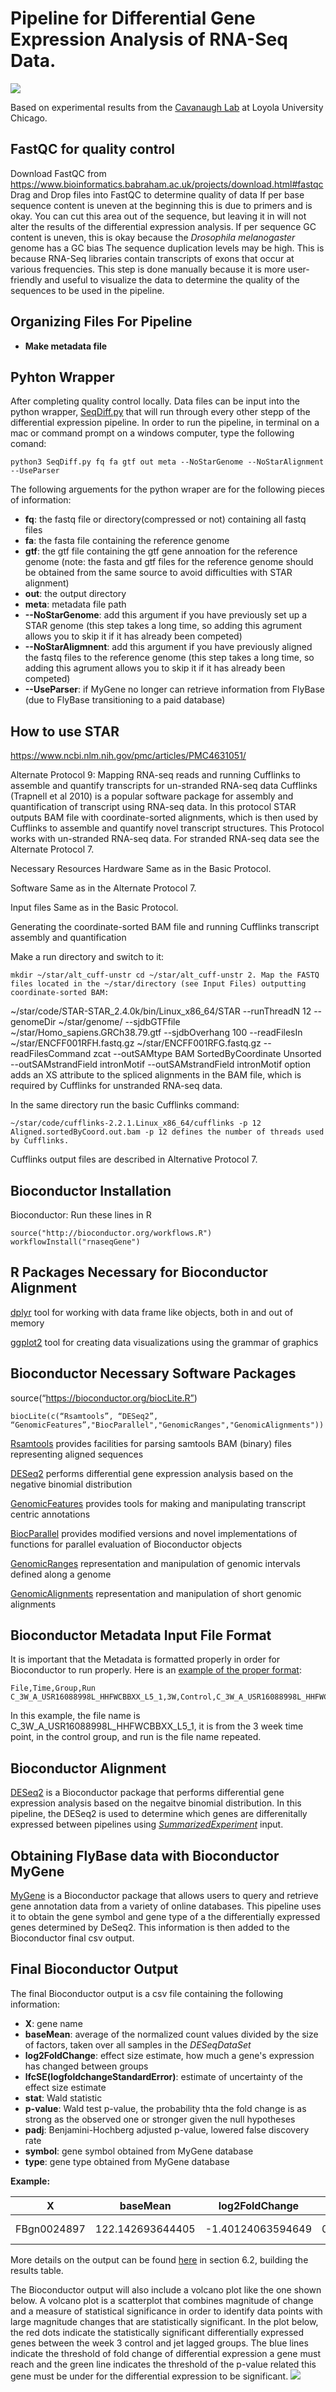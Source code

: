 # Pipeline for Differential Gene Expression Analysis of RNA-Seq Data. 
![](https://github.com/jng2/SeqDiff_RNA/blob/master/DiffExpressionPipeline.jpg)

Based on experimental results from the [Cavanaugh Lab](https://cavanaughlab.weebly.com) at Loyola University Chicago.

## FastQC for quality control
Download FastQC from https://www.bioinformatics.babraham.ac.uk/projects/download.html#fastqc
Drag and Drop files into FastQC to determine quality of data
If per base sequence content is uneven at the beginning this is due to primers and is okay.  You can cut this area out of the sequence, but leaving it in will not alter the results of the differential expression analysis. 
If per sequence GC content is uneven, this is okay because the _Drosophila melanogaster_ genome has a GC bias
The sequence duplication levels may be high.  This is because RNA-Seq libraries contain transcripts of exons that occur at various frequencies. This step is done manually because it is more user-friendly and useful to visualize the data to determine the quality of the sequences to be used in the pipeline. 

## Organizing Files For Pipeline
* **Make metadata file**

## Pyhton Wrapper
After completing quality control locally. Data files can be input into the python wrapper, [SeqDiff.py](https://github.com/jng2/SeqDiff_RNA/blob/master/SeqDiff.py) that will run through every other stepp of the differential expression pipeline. In order to run the pipeline, in terminal on a mac or command prompt on a windows computer, type the following comand:
```
python3 SeqDiff.py fq fa gtf out meta --NoStarGenome --NoStarAlignment --UseParser
```
The following arguements for the python wraper are for the following pieces of information:
* **fq**: the fastq file or directory(compressed or not) containing all fastq files
* **fa**: the fasta file containing the reference genome
* **gtf**: the gtf file containing the gtf gene annoation for the reference genome (note: the fasta and gtf files for the reference genome should be obtained from the same source to avoid difficulties with STAR alignment)
* **out**: the output directory
* **meta**: metadata file path 
* **--NoStarGenome**: add this argument if you have previously set up a STAR genome (this step takes a long time, so adding this agrument allows you to skip it if it has already been competed)
* **--NoStarAligmnent**: add this argument if you have previously aligned the fastq files to the reference genome (this step takes a long time, so adding this agrument allows you to skip it if it has already been competed)
* **--UseParser**: if MyGene no longer can retrieve information from FlyBase (due to FlyBase transitioning to a paid database) 


## How to use STAR

https://www.ncbi.nlm.nih.gov/pmc/articles/PMC4631051/

Alternate Protocol 9: Mapping RNA-seq reads and running Cufflinks to assemble and quantify transcripts for un-stranded RNA-seq data Cufflinks (Trapnell et al 2010) is a popular software package for assembly and quantification of transcript using RNA-seq data. In this protocol STAR outputs BAM file with coordinate-sorted alignments, which is then used by Cufflinks to assemble and quantify novel transcript structures. This Protocol works with un-stranded RNA-seq data. For stranded RNA-seq data see the Alternate Protocol 7.

Necessary Resources Hardware Same as in the Basic Protocol.

Software Same as in the Alternate Protocol 7.

Input files Same as in the Basic Protocol.

Generating the coordinate-sorted BAM file and running Cufflinks transcript assembly and quantification



Make a run directory and switch to it:
```
mkdir ~/star/alt_cuff-unstr cd ~/star/alt_cuff-unstr 2. Map the FASTQ files located in the ~/star/directory (see Input Files) outputting coordinate-sorted BAM:
```

~/star/code/STAR-STAR_2.4.0k/bin/Linux_x86_64/STAR
--runThreadN 12 --genomeDir ~/star/genome/ 
--sjdbGTFfile ~/star/Homo_sapiens.GRCh38.79.gtf --sjdbOverhang 100 
--readFilesIn ~/star/ENCFF001RFH.fastq.gz ~/star/ENCFF001RFG.fastq.gz --readFilesCommand zcat 
--outSAMtype BAM SortedByCoordinate Unsorted 
--outSAMstrandField intronMotif --outSAMstrandField intronMotif option adds an XS attribute to the spliced alignments in the BAM file, which is required by Cufflinks for unstranded RNA-seq data.

In the same directory run the basic Cufflinks command:
```
~/star/code/cufflinks-2.2.1.Linux_x86_64/cufflinks -p 12 Aligned.sortedByCoord.out.bam -p 12 defines the number of threads used by Cufflinks.
```

Cufflinks output files are described in Alternative Protocol 7.


## Bioconductor Installation 
Bioconductor: Run these lines in R
```
source("http://bioconductor.org/workflows.R")
workflowInstall("rnaseqGene")
```
## R Packages Necessary for Bioconductor Alignment

[dplyr](https://cran.r-project.org/web/packages/dplyr/index.html)
tool for working with data frame like objects, both in and out of memory

[ggplot2](https://cran.r-project.org/web/packages/ggplot2/index.html)
tool for creating data visualizations using the grammar of graphics

## Bioconductor Necessary Software Packages
source(“https://bioconductor.org/biocLite.R”)
````
biocLite(c(“Rsamtools”, “DESeq2”, “GenomicFeatures”,"BiocParallel","GenomicRanges","GenomicAlignments"))
````
[Rsamtools](https://bioconductor.org/packages/3.6/bioc/html/Rsamtools.html)
provides facilities for parsing samtools BAM (binary) files representing aligned sequences

[DESeq2](https://bioconductor.org/packages/3.6/bioc/html/DESeq2.html)
performs differential gene expression analysis based on the negative binomial distribution

[GenomicFeatures](https://bioconductor.org/packages/3.6/bioc/html/GenomicFeatures.html)
provides tools for making and manipulating transcript centric annotations

[BiocParallel](https://www.bioconductor.org/packages/release/bioc/html/BiocParallel.html)
provides modified versions and novel implementations of functions for parallel evaluation of Bioconductor objects

[GenomicRanges](https://www.bioconductor.org/packages/release/bioc/html/GenomicRanges.html)
representation and manipulation of genomic intervals defined along a genome

[GenomicAlignments](https://www.bioconductor.org/packages/release/bioc/html/GenomicAlignments.html)
representation and manipulation of short genomic alignments

## Bioconductor Metadata Input File Format

It is important that the Metadata is formatted properly in order for Bioconductor to run properly. Here is an [example of the proper format](https://github.com/jng2/SeqDiff_RNA/blob/master/metadata.txt):
````
File,Time,Group,Run
C_3W_A_USR16088998L_HHFWCBBXX_L5_1,3W,Control,C_3W_A_USR16088998L_HHFWCBBXX_L5_1
````
In this example, the file name is C_3W_A_USR16088998L_HHFWCBBXX_L5_1, it is from the 3 week time point, in the control group, and run is the file name repeated.

## Bioconductor Alignment
[DESeq2](https://bioconductor.org/packages/3.6/bioc/html/DESeq2.html) is a Bioconductor package that performs differential gene expression analysis based on the negaitve binomial distribution. In this pipeline, the DESeq2 is used to determine which genes are differenitally expressed between pipelines using [_SummarizedExperiment_](http://bioconductor.org/packages/devel/bioc/vignettes/DESeq2/inst/doc/DESeq2.html#summarizedexperiment-input) input.

## Obtaining FlyBase data with Bioconductor MyGene

[MyGene](https://bioconductor.org/packages/release/bioc/html/mygene.html) is a Bioconductor package that allows users to query and retrieve gene annotation data from a variety of online databases. This pipeline uses it to obtain the gene symbol and gene type of a the differentially expressed genes determined by DeSeq2. This information is then added to the Bioconductor final csv output. 

## Final Bioconductor Output

The final Bioconductor output is a csv file containing the following information: 
* **X**: gene name
* **baseMean**: average of the normalized count values divided by the size of factors, taken over all samples in the _DESeqDataSet_
* **log2FoldChange**: effect size estimate, how much a gene's expression has changed between groups 
* **lfcSE(logfoldchangeStandardError)**: estimate of uncertainty of the effect size estimate
* **stat**: Wald statistic
* **p-value**: Wald test p-value, the probability thta the fold change is as strong as the observed one or stronger given the null hypotheses
* **padj**: Benjamini-Hochberg adjusted p-value, lowered false discovery rate
* **symbol**: gene symbol obtained from MyGene database
* **type**: gene type obtained from MyGene database

**Example:**

| X | baseMean | log2FoldChange | lfcSE | stat | p-value | padj | symbol | type |
| --- | --- | --- | --- | --- | --- | --- | --- | --- |
| FBgn0024897 | 122.142693644405 | -1.40124063594649 | 0.272652681194509 | -5.1392879388076 | 2.75781528244776e-07 | 0.00105893212307788 | b6 | protein-coding |

More details on the output can be found [here](http://www.bioconductor.org/help/workflows/rnaseqGene/#building-the-results-table) in section 6.2, building the results table.

The Bioconductor output will also include a volcano plot like the one shown below.  A volcano plot is a scatterplot that combines magnitude of change and a measure of statistical significance in order to identify data points with large magnitude changes that are statistically significant. In the plot below, the red dots indicate the statistically significant differentially expressed genes between the week 3 control and jet lagged groups. The blue lines indicate the threshold of fold change of differential expression a gene must reach and the green line indicates the threshold of the p-value related this gene must be under for the differential expression to be significant. 
![](https://github.com/jng2/SeqDiff_RNA/blob/master/Week3Volanco.PNG)
